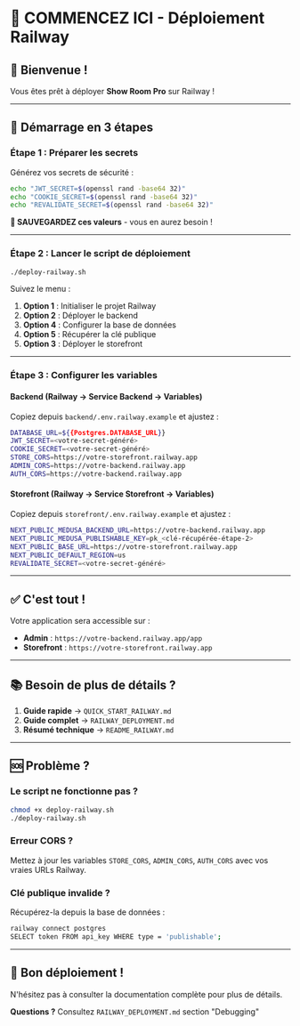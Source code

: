 # 🎯 COMMENCEZ ICI - Déploiement Railway

## 👋 Bienvenue !

Vous êtes prêt à déployer **Show Room Pro** sur Railway !

---

## 🚀 Démarrage en 3 étapes

### Étape 1 : Préparer les secrets

Générez vos secrets de sécurité :

```bash
echo "JWT_SECRET=$(openssl rand -base64 32)"
echo "COOKIE_SECRET=$(openssl rand -base64 32)"
echo "REVALIDATE_SECRET=$(openssl rand -base64 32)"
```

**💾 SAUVEGARDEZ ces valeurs** - vous en aurez besoin !

---

### Étape 2 : Lancer le script de déploiement

```bash
./deploy-railway.sh
```

Suivez le menu :
1. **Option 1** : Initialiser le projet Railway
2. **Option 2** : Déployer le backend
3. **Option 4** : Configurer la base de données
4. **Option 5** : Récupérer la clé publique
5. **Option 3** : Déployer le storefront

---

### Étape 3 : Configurer les variables

#### Backend (Railway → Service Backend → Variables)

Copiez depuis `backend/.env.railway.example` et ajustez :

```bash
DATABASE_URL=${{Postgres.DATABASE_URL}}
JWT_SECRET=<votre-secret-généré>
COOKIE_SECRET=<votre-secret-généré>
STORE_CORS=https://votre-storefront.railway.app
ADMIN_CORS=https://votre-backend.railway.app
AUTH_CORS=https://votre-backend.railway.app
```

#### Storefront (Railway → Service Storefront → Variables)

Copiez depuis `storefront/.env.railway.example` et ajustez :

```bash
NEXT_PUBLIC_MEDUSA_BACKEND_URL=https://votre-backend.railway.app
NEXT_PUBLIC_MEDUSA_PUBLISHABLE_KEY=pk_<clé-récupérée-étape-2>
NEXT_PUBLIC_BASE_URL=https://votre-storefront.railway.app
NEXT_PUBLIC_DEFAULT_REGION=us
REVALIDATE_SECRET=<votre-secret-généré>
```

---

## ✅ C'est tout !

Votre application sera accessible sur :
- **Admin** : `https://votre-backend.railway.app/app`
- **Storefront** : `https://votre-storefront.railway.app`

---

## 📚 Besoin de plus de détails ?

1. **Guide rapide** → `QUICK_START_RAILWAY.md`
2. **Guide complet** → `RAILWAY_DEPLOYMENT.md`
3. **Résumé technique** → `README_RAILWAY.md`

---

## 🆘 Problème ?

### Le script ne fonctionne pas ?
```bash
chmod +x deploy-railway.sh
./deploy-railway.sh
```

### Erreur CORS ?
Mettez à jour les variables `STORE_CORS`, `ADMIN_CORS`, `AUTH_CORS` avec vos vraies URLs Railway.

### Clé publique invalide ?
Récupérez-la depuis la base de données :
```bash
railway connect postgres
SELECT token FROM api_key WHERE type = 'publishable';
```

---

## 🎉 Bon déploiement !

N'hésitez pas à consulter la documentation complète pour plus de détails.

**Questions ?** Consultez `RAILWAY_DEPLOYMENT.md` section "Debugging"
